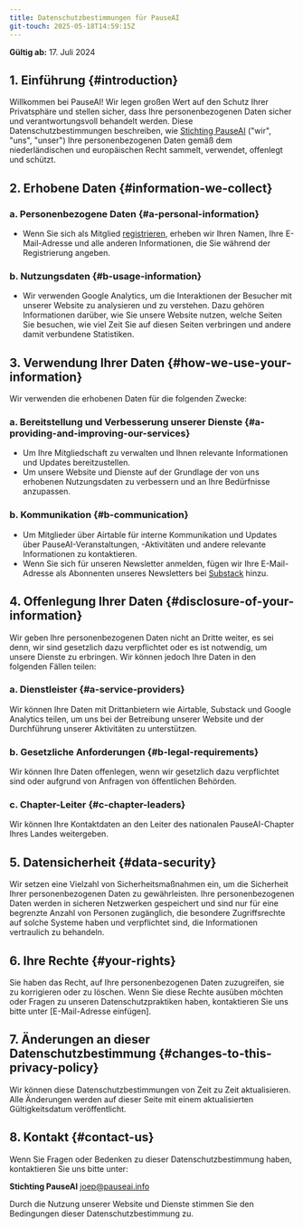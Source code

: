 ```yaml
---
title: Datenschutzbestimmungen für PauseAI
git-touch: 2025-05-18T14:59:15Z
---
```

**Gültig ab:** 17. Juli 2024

## 1. Einführung {#introduction}

Willkommen bei PauseAI!
Wir legen großen Wert auf den Schutz Ihrer Privatsphäre und stellen sicher, dass Ihre personenbezogenen Daten sicher und verantwortungsvoll behandelt werden.
Diese Datenschutzbestimmungen beschreiben, wie [Stichting PauseAI](/legal) ("wir", "uns", "unser") Ihre personenbezogenen Daten gemäß dem niederländischen und europäischen Recht sammelt, verwendet, offenlegt und schützt.

## 2. Erhobene Daten {#information-we-collect}

### a. Personenbezogene Daten {#a-personal-information}

- Wenn Sie sich als Mitglied [registrieren](/join), erheben wir Ihren Namen, Ihre E-Mail-Adresse und alle anderen Informationen, die Sie während der Registrierung angeben.

### b. Nutzungsdaten {#b-usage-information}

- Wir verwenden Google Analytics, um die Interaktionen der Besucher mit unserer Website zu analysieren und zu verstehen. Dazu gehören Informationen darüber, wie Sie unsere Website nutzen, welche Seiten Sie besuchen, wie viel Zeit Sie auf diesen Seiten verbringen und andere damit verbundene Statistiken.

## 3. Verwendung Ihrer Daten {#how-we-use-your-information}

Wir verwenden die erhobenen Daten für die folgenden Zwecke:

### a. Bereitstellung und Verbesserung unserer Dienste {#a-providing-and-improving-our-services}

- Um Ihre Mitgliedschaft zu verwalten und Ihnen relevante Informationen und Updates bereitzustellen.
- Um unsere Website und Dienste auf der Grundlage der von uns erhobenen Nutzungsdaten zu verbessern und an Ihre Bedürfnisse anzupassen.

### b. Kommunikation {#b-communication}

- Um Mitglieder über Airtable für interne Kommunikation und Updates über PauseAI-Veranstaltungen, -Aktivitäten und andere relevante Informationen zu kontaktieren.
- Wenn Sie sich für unseren Newsletter anmelden, fügen wir Ihre E-Mail-Adresse als Abonnenten unseres Newsletters bei [Substack](https://pauseai.substack.com/) hinzu.

## 4. Offenlegung Ihrer Daten {#disclosure-of-your-information}

Wir geben Ihre personenbezogenen Daten nicht an Dritte weiter, es sei denn, wir sind gesetzlich dazu verpflichtet oder es ist notwendig, um unsere Dienste zu erbringen. Wir können jedoch Ihre Daten in den folgenden Fällen teilen:

### a. Dienstleister {#a-service-providers}

Wir können Ihre Daten mit Drittanbietern wie Airtable, Substack und Google Analytics teilen, um uns bei der Betreibung unserer Website und der Durchführung unserer Aktivitäten zu unterstützen.

### b. Gesetzliche Anforderungen {#b-legal-requirements}

Wir können Ihre Daten offenlegen, wenn wir gesetzlich dazu verpflichtet sind oder aufgrund von Anfragen von öffentlichen Behörden.

### c. Chapter-Leiter {#c-chapter-leaders}

Wir können Ihre Kontaktdaten an den Leiter des nationalen PauseAI-Chapter Ihres Landes weitergeben.

## 5. Datensicherheit {#data-security}

Wir setzen eine Vielzahl von Sicherheitsmaßnahmen ein, um die Sicherheit Ihrer personenbezogenen Daten zu gewährleisten. Ihre personenbezogenen Daten werden in sicheren Netzwerken gespeichert und sind nur für eine begrenzte Anzahl von Personen zugänglich, die besondere Zugriffsrechte auf solche Systeme haben und verpflichtet sind, die Informationen vertraulich zu behandeln.

## 6. Ihre Rechte {#your-rights}

Sie haben das Recht, auf Ihre personenbezogenen Daten zuzugreifen, sie zu korrigieren oder zu löschen. Wenn Sie diese Rechte ausüben möchten oder Fragen zu unseren Datenschutzpraktiken haben, kontaktieren Sie uns bitte unter [E-Mail-Adresse einfügen].

## 7. Änderungen an dieser Datenschutzbestimmung {#changes-to-this-privacy-policy}

Wir können diese Datenschutzbestimmungen von Zeit zu Zeit aktualisieren. Alle Änderungen werden auf dieser Seite mit einem aktualisierten Gültigkeitsdatum veröffentlicht.

## 8. Kontakt {#contact-us}

Wenn Sie Fragen oder Bedenken zu dieser Datenschutzbestimmung haben, kontaktieren Sie uns bitte unter:

**Stichting PauseAI**
[joep@pauseai.info](mailto:joep@pauseai.info)

Durch die Nutzung unserer Website und Dienste stimmen Sie den Bedingungen dieser Datenschutzbestimmung zu.